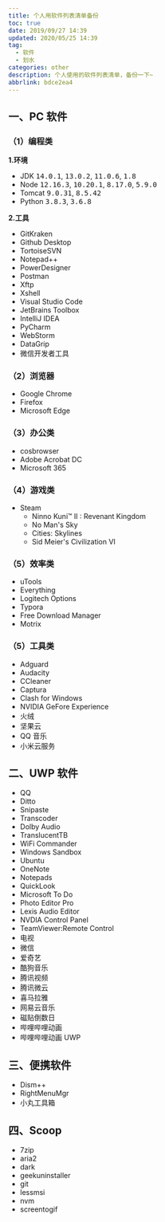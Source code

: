 ```yaml
---
title: 个人用软件列表清单备份
toc: true
date: 2019/09/27 14:39
updated: 2020/05/25 14:39
tag:
  - 软件
  - 划水
categories: other
description: 个人使用的软件列表清单，备份一下~
abbrlink: bdce2ea4
---
```


## 一、PC 软件

### （1）编程类

**1.环境**

- JDK <kbd>14.0.1</kbd>, <kbd>13.0.2</kbd>, <kbd>11.0.6</kbd>, <kbd>1.8</kbd>
- Node <kbd>12.16.3</kbd>, <kbd>10.20.1</kbd>,  <kbd>8.17.0</kbd>, <kbd>5.9.0</kbd>
- Tomcat <kbd>9.0.31</kbd>, <kbd>8.5.42</kbd>
- Python <kbd>3.8.3</kbd>, <kbd>3.6.8</kbd>

**2.工具**

- GitKraken
- Github Desktop
- TortoiseSVN
- Notepad++
- PowerDesigner
- Postman
- Xftp
- Xshell
- Visual Studio Code
- JetBrains Toolbox
- IntelliJ IDEA
- PyCharm
- WebStorm
- DataGrip
- 微信开发者工具

### （2）浏览器

- Google Chrome
- Firefox
- Microsoft Edge

### （3）办公类

- cosbrowser
- Adobe Acrobat DC
- Microsoft 365

### （4）游戏类

- Steam
  - Ninno Kuni™ II : Revenant Kingdom
  - No Man's Sky
  - Cities: Skylines
  - Sid Meier's Civilization VI

### （5）效率类

- uTools
- Everything
- Logitech Options
- Typora
- Free Download Manager
- Motrix

### （5）工具类

- Adguard
- Audacity
- CCleaner
- Captura
- Clash for Windows
- NVIDIA GeFore Experience
- 火绒
- 坚果云
- QQ 音乐
- 小米云服务


## 二、UWP 软件

- QQ
- Ditto
- Snipaste
- Transcoder
- Dolby Audio
- TranslucentTB
- WiFi Commander
- Windows Sandbox
- Ubuntu
- OneNote
- Notepads
- QuickLook
- Microsoft To Do
- Photo Editor Pro
- Lexis Audio Editor
- NVDIA Control Panel
- TeamViewer:Remote Control
- 电视
- 微信
- 爱奇艺
- 酷狗音乐
- 腾讯视频
- 腾讯微云
- 喜马拉雅
- 网易云音乐
- 磁贴倒数日
- 哔哩哔哩动画
- 哔哩哔哩动画 UWP

## 三、便携软件

- Dism++
- RightMenuMgr
- 小丸工具箱

## 四、Scoop

- 7zip
- aria2
- dark
- geekuninstaller
- git
- lessmsi
- nvm
- screentogif

